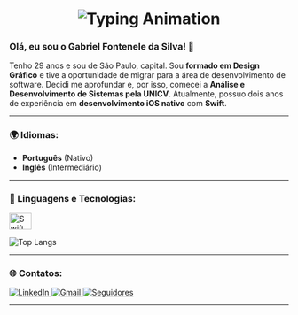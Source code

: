 <h1 align="center">
  <img 
    src="https://readme-typing-svg.demolab.com?font=Fira+Code&weight=600&size=30&pause=1000&color=000000&center=true&vCenter=true&width=435&lines=Gabriel+Fontenele;Desenvolvedor" 
    alt="Typing Animation" 
  />
</h1>

### Olá, eu sou o **Gabriel Fontenele da Silva**! 👋

Tenho 29 anos e sou de São Paulo, capital. Sou **formado em Design Gráfico** e tive a oportunidade de migrar para a área de desenvolvimento de software. Decidi me aprofundar e, por isso, comecei a **Análise e Desenvolvimento de Sistemas pela UNICV**. Atualmente, possuo dois anos de experiência em **desenvolvimento iOS nativo** com **Swift**.

---

### 🌍 Idiomas:
- **Português** (Nativo)
- **Inglês** (Intermediário)

---

### 🔧 Linguagens e Tecnologias:
<img 
  align="center" 
  alt="Swift" 
  height="30" 
  width="40" 
  src="https://cdn.jsdelivr.net/gh/devicons/devicon/icons/swift/swift-original.svg"
/>

![Top Langs](https://github-readme-stats.vercel.app/api/top-langs/?username=gabrielfontsi&layout=pie&custom_title=Tecnologias)

---

### 🌐 Contatos:
<a href="https://www.linkedin.com/in/gabriel-fontenele-da-silva-a87702158/" target="_blank">
  <img 
    src="https://img.shields.io/badge/-LinkedIn-%230077B5?style=for-the-badge&logo=linkedin&logoColor=white" 
    alt="LinkedIn"
  />
</a> 
<a href="mailto:gabrielfontsi@gmail.com">
  <img 
    src="https://img.shields.io/badge/-Gmail-%23333?style=for-the-badge&logo=gmail&logoColor=white" 
    alt="Gmail"
  />
</a> 
<a href="https://github.com/GabrielFontsi?tab=followers">
  <img 
    src="https://custom-icon-badges.demolab.com/github/followers/GabrielFontsi?color=236ad3&labelColor=1155ba&style=for-the-badge&logo=github&label=Seguidores&logoColor=white" 
    alt="Seguidores"
    title="Me siga no GitHub"
  />
</a>

---

